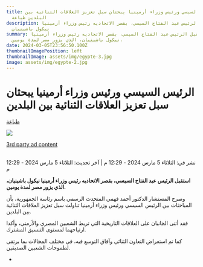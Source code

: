 ```yaml
---
title: الرئيس السيسي ورئيس وزراء أرمينيا يبحثان سبل تعزيز العلاقات الثنائية بين
  البلدين طباعة
description: استقبل الرئيس عبد الفتاح السيسي، بقصر الاتحاديه رئيس وزراء أرمينيا
  نيكول باشينيان
summary: استقبل الرئيس عبد الفتاح السيسي، بقصر الاتحاديه رئيس وزراء أرمينيا
  نيكول باشينيان، الذي يزور مصر لمدة يومين.
date: 2024-03-05T23:56:50.100Z
thumbnailImagePosition: left
thumbnailImage: assets/img/egypte-3.jpg
image: assets/img/egypte-2.jpg
---
```



<!--StartFragment-->

# الرئيس السيسي ورئيس وزراء أرمينيا يبحثان سبل تعزيز العلاقات الثنائية بين البلدين

[طباعة](https://www.shorouknews.com/news/print.aspx?cdate=05032024&id=58913e49-ca1c-4c68-9985-f578a3201631)

[](<javascript:return false;>)

[](https://www.shorouknews.com/news/view.aspx?cdate=05032024&id=58913e49-ca1c-4c68-9985-f578a3201631#)

![](https://www.shorouknews.com/uploadedimages/Other/original/%D8%B3%D8%B3%D8%B3%D8%B3%D8%B3%D8%AF%D8%AF%D8%AF%D8%AF%D8%AF%D8%AF%D8%AF%D8%AF%D8%AF%D8%AF%D8%AF%D8%AF%D8%AF%D8%AF%D8%AF%D8%AF%D8%AF%D8%AF%D8%AF%D8%AF%D8%AF%D8%AF%D8%AF%D8%AF%D8%AF%D8%AF%D8%AF%D8%AF%D8%AF%D8%AF%D8%AF%D8%AF%D8%AF%D8%AF%D8%AF%D8%AF%D8%AF%D8%AF%D8%AF%D8%AF%D8%AF%D8%AF%D8%AF.JPG)

[3rd party ad content](https://43bc7e4b24fe226e000b815cca65942a.safeframe.googlesyndication.com/safeframe/1-0-40/html/container.html)

\
نشر في: الثلاثاء 5 مارس 2024 - 12:29 م | آخر تحديث: الثلاثاء 5 مارس 2024 - 12:29 م

**استقبل الرئيس عبد الفتاح السيسي، بقصر الاتحاديه رئيس وزراء أرمينيا نيكول باشينيان، الذي يزور مصر لمدة يومين.**

وصرح المستشار الدكتور أحمد فهمي المتحدث الرسمي باسم رئاسة الجمهورية، بأن المباحثات بين الرئيس السيسي ورئيس وزراء أرمينيا تناولت سبل تعزيز العلاقات الثنائية بين البلدين.

فقد أثنى الجانبان على العلاقات التاريخية التي تربط الشعبين المصري والأرمني، وأكدا ارتياحهما لمستوى التنسيق المشترك.

كما تم استعراض التعاون الثنائي وآفاق التوسع فيه، في مختلف المجالات بما يرتقي لطموحات الشعبين الصديقين.

*